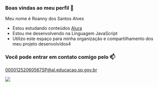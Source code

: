 ### Boas vindas ao meu perfil 💙

Meu nome é Roanny dos Santos Alves

- Estou estudando conteúdos [Alura](https://www.alura.com.br)
- Estou me desenvolvendo na Linguagem JavaScript
- Utilizo este espaço para minha organização e compartilhamento dos meu projeto desenvolvidos4

### Você pode entrar em contato comigo pelo 📫



00001252060567SP@al.educacao.sp.gov.br	

![](https://media1.tenor.com/m/jGF2OtAvR3kAAAAC/wave-hi.gif)
